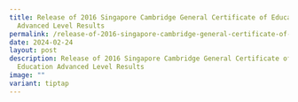 ```yaml
---
title: Release of 2016 Singapore Cambridge General Certificate of Education
  Advanced Level Results
permalink: /release-of-2016-singapore-cambridge-general-certificate-of-education-advanced-level-results/
date: 2024-02-24
layout: post
description: Release of 2016 Singapore Cambridge General Certificate of
  Education Advanced Level Results
image: ""
variant: tiptap
---
```

<p></p>